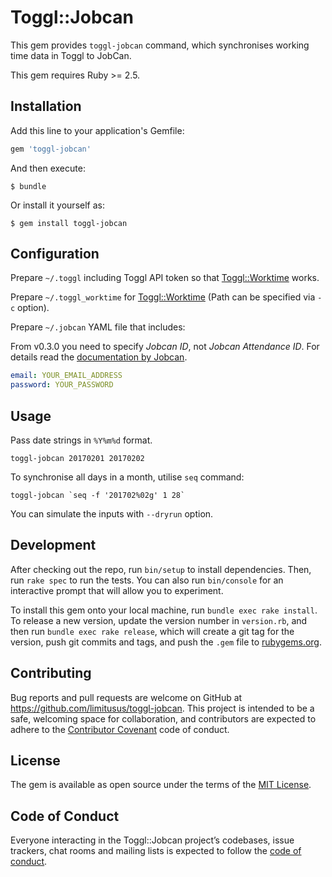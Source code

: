 # Toggl::Jobcan

This gem provides `toggl-jobcan` command, which synchronises working time data in Toggl to JobCan.

This gem requires Ruby >= 2.5.

## Installation

Add this line to your application's Gemfile:

```ruby
gem 'toggl-jobcan'
```

And then execute:

    $ bundle

Or install it yourself as:

    $ gem install toggl-jobcan

## Configuration

Prepare `~/.toggl` including Toggl API token so that [Toggl::Worktime](https://github.com/limitusus/toggl-worktime) works.

Prepare `~/.toggl_worktime` for [Toggl::Worktime](https://github.com/limitusus/toggl-worktime) (Path can be specified via `-c` option).

Prepare `~/.jobcan` YAML file that includes:

From v0.3.0 you need to specify *Jobcan ID*, not *Jobcan Attendance ID*. For details read the [documentation by Jobcan](https://jobcanwf.zendesk.com/hc/ja/articles/224910508).

```yaml
email: YOUR_EMAIL_ADDRESS
password: YOUR_PASSWORD
```

## Usage

Pass date strings in `%Y%m%d` format.

```console
toggl-jobcan 20170201 20170202
```

To synchronise all days in a month, utilise `seq` command:

```console
toggl-jobcan `seq -f '201702%02g' 1 28`
```

You can simulate the inputs with `--dryrun` option.

## Development

After checking out the repo, run `bin/setup` to install dependencies. Then, run `rake spec` to run the tests. You can also run `bin/console` for an interactive prompt that will allow you to experiment.

To install this gem onto your local machine, run `bundle exec rake install`. To release a new version, update the version number in `version.rb`, and then run `bundle exec rake release`, which will create a git tag for the version, push git commits and tags, and push the `.gem` file to [rubygems.org](https://rubygems.org).

## Contributing

Bug reports and pull requests are welcome on GitHub at https://github.com/limitusus/toggl-jobcan. This project is intended to be a safe, welcoming space for collaboration, and contributors are expected to adhere to the [Contributor Covenant](http://contributor-covenant.org) code of conduct.

## License

The gem is available as open source under the terms of the [MIT License](https://opensource.org/licenses/MIT).

## Code of Conduct

Everyone interacting in the Toggl::Jobcan project’s codebases, issue trackers, chat rooms and mailing lists is expected to follow the [code of conduct](https://github.com/limitusus/toggl-jobcan/blob/master/CODE_OF_CONDUCT.md).
